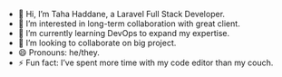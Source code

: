 - 👋 Hi, I’m Taha Haddane, a Laravel Full Stack Developer.
- 👀 I’m interested in long-term collaboration with great client.
- 🌱 I’m currently learning DevOps to expand my expertise.
- 💞️ I’m looking to collaborate on big project.
- 😄 Pronouns: he/they.
- ⚡ Fun fact: I’ve spent more time with my code editor than my couch.
